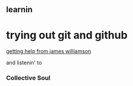 ## learnin
# trying out git and github

[getting help from james williamson](https://twitter.com/jameswillweb)

and listenin' to
### Collective Soul
